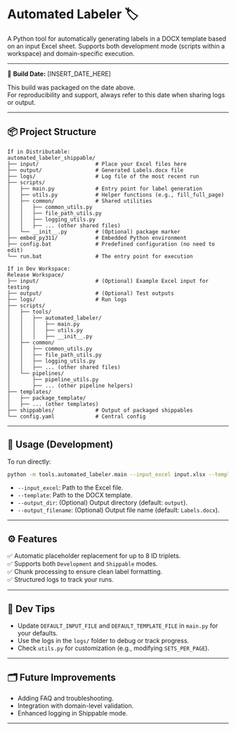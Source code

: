 
# Automated Labeler 🏷️

A Python tool for automatically generating labels in a DOCX template based on an input Excel sheet. Supports both development mode (scripts within a workspace) and domain-specific execution.

---

📅 **Build Date:** [INSERT_DATE_HERE]

This build was packaged on the date above.  
For reproducibility and support, always refer to this date when sharing logs or output.

---


## 📦 Project Structure

```
If in Distributable:
automated_labeler_shippable/
├── input/                  # Place your Excel files here
├── output/                 # Generated Labels.docx file
├── logs/                   # Log file of the most recent run
├── scripts/
│   ├── main.py             # Entry point for label generation
│   ├── utils.py            # Helper functions (e.g., fill_full_page)
│   ├── common/             # Shared utilities
│   │   ├── common_utils.py
│   │   ├── file_path_utils.py
│   │   ├── logging_utils.py
│   │   ├── ... (other shared files)
│   └── __init__.py         # (Optional) package marker
├── embed_py311/            # Embedded Python environment
├── config.bat              # Predefined configuration (no need to edit)
└── run.bat                 # The entry point for execution
```

```
If in Dev Workspace:
Release Workspace/
├── input/                  # (Optional) Example Excel input for testing
├── output/                 # (Optional) Test outputs
├── logs/                   # Run logs
├── scripts/
│   ├── tools/
│   │   ├── automated_labeler/
│   │   │   ├── main.py
│   │   │   ├── utils.py
│   │   │   ├── __init__.py
│   ├── common/
│   │   ├── common_utils.py
│   │   ├── file_path_utils.py
│   │   ├── logging_utils.py
│   │   ├── ... (other shared files)
│   └── pipelines/
│       ├── pipeline_utils.py
│       ├── ... (other pipeline helpers)
├── templates/
│   ├── package_template/
│   ├── ... (other templates)
├── shippables/             # Output of packaged shippables
└── config.yaml             # Central config

```

---

## 🚀 Usage (Development)

To run directly:

```bash
python -m tools.automated_labeler.main --input_excel input.xlsx --template label_template.docx
```

- `--input_excel`: Path to the Excel file.
- `--template`: Path to the DOCX template.
- `--output_dir`: (Optional) Output directory (default: `output`).
- `--output_filename`: (Optional) Output file name (default: `Labels.docx`).

---

## ⚙️ Features

✅ Automatic placeholder replacement for up to 8 ID triplets.  
✅ Supports both `Development` and `Shippable` modes.  
✅ Chunk processing to ensure clean label formatting.  
✅ Structured logs to track your runs.

---

## 🔧 Dev Tips

- Update `DEFAULT_INPUT_FILE` and `DEFAULT_TEMPLATE_FILE` in `main.py` for your defaults.
- Use the logs in the `logs/` folder to debug or track progress.
- Check `utils.py` for customization (e.g., modifying `SETS_PER_PAGE`).

---

## 🗂️ Future Improvements

- Adding FAQ and troubleshooting.
- Integration with domain-level validation.
- Enhanced logging in Shippable mode.

---
